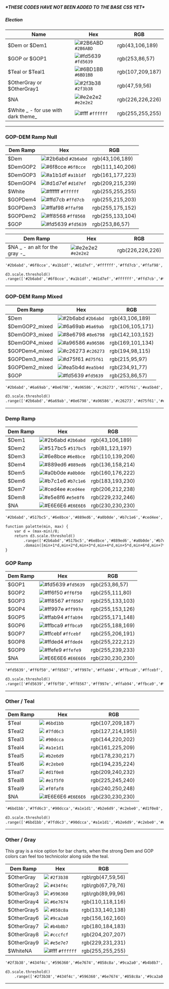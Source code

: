 ##### \*THESE CODES HAVE NOT BEEN ADDED TO THE BASE CSS YET\*

##### Election

| Name | Hex | RGB |
| --- | --- | --- |
| $Dem or $Dem1 | ![\#2B6ABD](https://placehold.it/15/2B6ABD/000000?text=+) `#2B6ABD` | rgb\(43,106,189\) |
| $GOP or $GOP1 | ![\#fd5639](https://placehold.it/15/fd5639/000000?text=+) `#fd5639` | rgb\(253,86,57\) |
| $Teal or $Teal1 | ![\#6BD1BB](https://placehold.it/15/6BD1BB/000000?text=+) `#6BD1BB` | rgb\(107,209,187\) |
| $OtherGray or $OtherGray1 | ![\#2f3b38](https://placehold.it/15/2f3b38/000000?text=+) `#2f3b38` | rgb\(47,59,56\) |
| $NA | ![\#e2e2e2](https://placehold.it/15/e2e2e2/000000?text=+) `#e2e2e2` | rgb\(226,226,226\) |
| $White _ - for use with dark theme_ | ![\#fff](https://placehold.it/15/ffffff/000000?text=+) `#ffffff` | rgb\(255,255,255\) |

---

### GOP-DEM Ramp Null

| Dem Ramp | Hex | RGB |
| --- | --- | --- |
| $Dem | ![\#2b6abd](https://placehold.it/15/2b6abd/000000?text=+) `#2b6abd` | rgb\(43,106,189\) |
| $DemGOP2 | ![\#6f8cce](https://placehold.it/15/6f8cce/000000?text=+) `#6f8cce` | rgb\(111,140,206\) |
| $DemGOP3 | ![\#a1b1df](https://placehold.it/15/a1b1df/000000?text=+) `#a1b1df` | rgb\(161,177,223\) |
| $DemGOP4 | ![\#d1d7ef](https://placehold.it/15/d1d7ef/000000?text=+) `#d1d7ef` | rgb\(209,215,239\) |
| $White | ![\#ffffff](https://placehold.it/15/ffffff/000000?text=+) `#ffffff` | rgb\(255,255,255\) |
| $GOPDem4 | ![\#ffd7cb](https://placehold.it/15/ffd7cb/000000?text=+) `#ffd7cb` | rgb\(255,215,203\) |
| $GOPDem3 | ![\#ffaf98](https://placehold.it/15/ffaf98/000000?text=+) `#ffaf98` | rgb\(255,175,152\) |
| $GOPDem2 | ![\#ff8568](https://placehold.it/15/ff8568/000000?text=+) `#ff8568` | rgb\(255,133,104\) |
| $GOP | ![\#fd5639](https://placehold.it/15/fd5639/000000?text=+) `#fd5639` | rgb\(253,86,57\) |

| Dem Ramp | Hex | RGB |
| --- | --- | --- |
| $NA _ - an alt for the gray -_ | ![\#e2e2e2](https://placehold.it/15/e2e2e2/000000?text=+) `#e2e2e2` | rgb\(226,226,226\) |

```html
'#2b6abd','#6f8cce','#a1b1df','#d1d7ef','#ffffff','#ffd7cb','#ffaf98','#ff8568','#fd5639'
```

```html
d3.scale.threshold()
.range(['#2b6abd','#6f8cce','#a1b1df','#d1d7ef','#ffffff','#ffd7cb','#ffaf98','#ff8568','#fd5639']);
```

---

### GOP-DEM Ramp Mixed

| Dem Ramp | Hex | RGB |
| --- | --- | --- |
| $Dem | ![\#2b6abd](https://placehold.it/15/2b6abd/000000?text=+) `#2b6abd` | rgb\(43,106,189\) |
| $DemGOP2\_mixed | ![\#6a69ab](https://placehold.it/15/6a69ab/000000?text=+) `#6a69ab` | rgb\(106,105,171\) |
| $DemGOP3\_mixed | ![\#8e6798](https://placehold.it/15/8e6798/000000?text=+) `#8e6798` | rgb\(142,103,152\) |
| $DemGOP4\_mixed | ![\#a96586](https://placehold.it/15/a96586/000000?text=+) `#a96586` | rgb\(169,101,134\) |
| $GOPDem4\_mixed | ![\#c26273](https://placehold.it/15/c26273/000000?text=+) `#c26273` | rgb\(194,98,115\) |
| $GOPDem3\_mixed | ![\#d75f61](https://placehold.it/15/d75f61/000000?text=+) `#d75f61` | rgb\(215,95,97\) |
| $GOPDem2\_mixed | ![\#ea5b4d](https://placehold.it/15/ea5b4d/000000?text=+) `#ea5b4d` | rgb\(234,91,77\) |
| $GOP | ![\#fd5639](https://placehold.it/15/fd5639/000000?text=+) `#fd5639` | rgb\(253,86,57\) |

```html
'#2b6abd','#6a69ab','#8e6798','#a96586','#c26273','#d75f61','#ea5b4d','#fd5639'
```

```html
d3.scale.threshold()
.range(['#2b6abd','#6a69ab','#8e6798','#a96586','#c26273','#d75f61','#ea5b4d','#fd5639']);
```

---

### Demp Ramp

| Dem Ramp | Hex | RGB |
| --- | --- | --- |
| $Dem1 | ![\#2b6abd](https://placehold.it/15/2b6abd/000000?text=+) `#2b6abd` | rgb\(43,106,189\) |
| $Dem2 | ![\#517bc5](https://placehold.it/15/517bc5/000000?text=+) `#517bc5` | rgb(81,123,197) |
| $Dem3 | ![\#6e8bce](https://placehold.it/15/6e8bce/000000?text=+) `#6e8bce` | rgb(110,139,206) |
| $Dem4 | ![\#889ed6](https://placehold.it/15/889ed6/000000?text=+) `#889ed6` | rgb(136,158,214) |
| $Dem5 | ![\#a0b0de](https://placehold.it/15/a0b0de/000000?text=+) `#a0b0de` | rgb(160,176,222) |
| $Dem6 | ![\#b7c1e6](https://placehold.it/15/b7c1e6/000000?text=+) `#b7c1e6` | rgb(183,193,230) |
| $Dem7 | ![\#ced4ee](https://placehold.it/15/ced4ee/000000?text=+) `#ced4ee` | rgb(206,212,238) |
| $Dem8 | ![\#e5e8f6](https://placehold.it/15/e5e8f6/000000?text=+) `#e5e8f6` | rgb(229,232,246) |
| $NA | ![\#E6E6E6](https://placehold.it/15/E6E6E6/000000?text=+) `#E6E6E6` | rgb\(230,230,230\) |

```html
'#2b6abd','#517bc5','#6e8bce','#889ed6','#a0b0de','#b7c1e6','#ced4ee','#e5e8f6'
```

```html
function palette(min, max) {
    var d = (max-min)/8;
    return d3.scale.threshold()
        .range(['#2b6abd','#517bc5','#6e8bce','#889ed6','#a0b0de','#b7c1e6','#ced4ee','#e5e8f6'])
        .domain([min+1*d,min+2*d,min+3*d,min+4*d,min+5*d,min+6*d,min+7*d,min+8*d]);
}
```

### GOP Ramp

| Dem Ramp | Hex | RGB |
| --- | --- | --- |
| $GOP1 | ![\#fd5639](https://placehold.it/15/fd5639/000000?text=+) `#fd5639` | rgb\(253,86,57\) |
| $GOP2 | ![\#ff6f50](https://placehold.it/15/ff6f50/000000?text=+) `#ff6f50` | rgb\(255,111,80\) |
| $GOP3 | ![\#ff8567](https://placehold.it/15/ff8567/000000?text=+) `#ff8567` | rgb\(255,133,103\) |
| $GOP4 | ![\#ff997e](https://placehold.it/15/ff997e/000000?text=+) `#ff997e` | rgb\(255,153,126\) |
| $GOP5 | ![\#ffab94](https://placehold.it/15/ffab94/000000?text=+) `#ffab94` | rgb\(255,171,148\) |
| $GOP6 | ![\#ffbca9](https://placehold.it/15/ffbca9/000000?text=+) `#ffbca9` | rgb\(255,188,169\) |
| $GOP7 | ![\#ffcebf](https://placehold.it/15/ffcebf/000000?text=+) `#ffcebf` | rgb\(255,206,191\) |
| $GOP8 | ![\#ffded4](https://placehold.it/15/ffded4/000000?text=+) `#ffded4` | rgb\(255,222,212\) |
| $GOP9 | ![\#ffefe9](https://placehold.it/15/ffefe9/000000?text=+) `#ffefe9` | rgb\(255,239,233\) |
| $NA | ![\#E6E6E6](https://placehold.it/15/E6E6E6/000000?text=+) `#E6E6E6` | rgb\(230,230,230\) |

```html
'#fd5639','#ff6f50','#ff8567','#ff997e','#ffab94','#ffbca9','#ffcebf','#ffded4','#ffefe9','#ffffff'
```

```html
d3.scale.threshold()
.range(['#fd5639','#ff6f50','#ff8567','#ff997e','#ffab94','#ffbca9','#ffcebf','#ffded4','#ffefe9','#ffffff']);
```

---

### Other / Teal

| Dem Ramp | Hex | RGB |
| --- | --- | --- |
| $Teal | ![](https://placehold.it/15/6bd1bb/000000?text=+) `#6bd1bb` | rgb\(107,209,187\) |
| $Teal2 | ![](https://placehold.it/15/7fd6c3/000000?text=+) `#7fd6c3` | rgb\(127,214,195\)\) |
| $Teal3 | ![](https://placehold.it/15/90dcca/000000?text=+) `#90dcca` | rgb\(144,220,202\) |
| $Teal4 | ![](https://placehold.it/15/a1e1d1/000000?text=+) `#a1e1d1` | rgb\(161,225,209\) |
| $Teal5 | ![](https://placehold.it/15/b2e6d9/000000?text=+) `#b2e6d9` | rgb\(178,230,217\) |
| $Teal6 | ![](https://placehold.it/15/c2ebe0/000000?text=+) `#c2ebe0` | rgb\(194,235,224\) |
| $Teal7 | ![](https://placehold.it/15/d1f0e8/000000?text=+) `#d1f0e8` | rgb\(209,240,232\) |
| $Teal8 | ![](https://placehold.it/15/e1f5f0/000000?text=+) `#e1f5f0` | rgb\(225,245,240\) |
| $Teal9 | ![](https://placehold.it/15/f0faf8/000000?text=+) `#f0faf8` | rgb\(240,250,248\) |
| $NA | ![\#E6E6E6](https://placehold.it/15/E6E6E6/000000?text=+) `#E6E6E6` | rgb\(230,230,230\) |

```html
'#6bd1bb','#7fd6c3','#90dcca','#a1e1d1','#b2e6d9','#c2ebe0','#d1f0e8','#e1f5f0','#f0faf8','#ffffff'
```

```html
d3.scale.threshold()
.range(['#6bd1bb','#7fd6c3','#90dcca','#a1e1d1','#b2e6d9','#c2ebe0','#d1f0e8','#e1f5f0','#f0faf8','#ffffff']);
```

---

### Other / Gray

This gray is a nice option for bar charts, when the strong Dem and GOP colors can feel too technicolor along side the teal.

| Dem Ramp | Hex | RGB |
| --- | --- | --- |
| $OtherGray | ![](https://placehold.it/15/2f3b38/000000?text=+) `#2f3b38` | rgb\rgb\(47,59,56\) |
| $OtherGray2 | ![](https://placehold.it/15/434f4c/000000?text=+) `#434f4c` | rgb\rgb\(67,79,76\) |
| $OtherGray3 | ![](https://placehold.it/15/596360/000000?text=+) `#596360` | rgb\rgb\(89,99,96\) |
| $OtherGray4 | ![](https://placehold.it/15/6e7674/000000?text=+) `#6e7674` | rgb\(110,118,116\) |
| $OtherGray5 | ![](https://placehold.it/15/858c8a/000000?text=+) `#858c8a` | rgb\(133,140,138\) |
| $OtherGray6 | ![](https://placehold.it/15/9ca2a0/000000?text=+) `#9ca2a0` | rgb\(156,162,160\) |
| $OtherGray7 | ![](https://placehold.it/15/b4b8b7/000000?text=+) `#b4b8b7` | rgb\(180,184,183\) |
| $OtherGray8 | ![](https://placehold.it/15/cccfcf/000000?text=+) `#cccfcf` | rgb\(204,207,207\) |
| $OtherGray9 | ![](https://placehold.it/15/e5e7e7/000000?text=+) `#e5e7e7` | rgb\(229,231,231\) |
| $WhiteNA | ![\#fff](https://placehold.it/15/ffffff/000000?text=+) `#ffffff` | rgb\(255,255,255\) |

```html
'#2f3b38','#434f4c','#596360','#6e7674','#858c8a','#9ca2a0','#b4b8b7','#cccfcf','#e5e7e7','#ffffff'
```

```html
d3.scale.threshold()
    .range(['#2f3b38','#434f4c','#596360','#6e7674','#858c8a','#9ca2a0','#b4b8b7','#cccfcf','#e5e7e7','#ffffff']);
```

---



